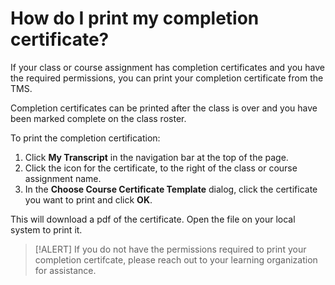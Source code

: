# How do I print my completion certificate?

If your class or course assignment has completion certificates and you have the required permissions, you can print your completion certificate from the TMS.

Completion certificates can be printed after the class is over and you have been marked complete on the class roster. 

To print the completion certification: 

1. Click **My Transcript** in the navigation bar at the top of the page.  
1. Click the icon for the certificate, to the right of the class or course assignment name.
1. In the **Choose Course Certificate Template** dialog, click the certificate you want to print and click **OK**. 

This will download a pdf of the certificate. Open the file on your local system to print it.

> [!ALERT] If you do not have the permissions required to print your completion certifcate, please reach out to your learning organization for assistance. 